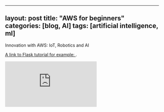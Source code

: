 
---
layout: post
title:  "AWS for beginners"
categories: [blog, AI]
tags: [artificial intelligence, ml]
---

Innovation with AWS: IoT, Robotics and AI

[A link to Flask tutorial for example: ](https://www.youtube.com/watch?v=gE_YluzOdu8&feature=youtu.be&fbclid=IwAR2sWwe2dtYX3t4Dtkmku3ahJ5SZlQkDTANi7xl5I31xmz8jvd_ipsthwSg).

<iframe src="https://player.vimeo.com/video/264631007?title=0&amp;byline=0&amp;portrait=0" frameborder="0" webkitallowfullscreen="" mozallowfullscreen="" allowfullscreen="" id="fitvid0"></iframe>
